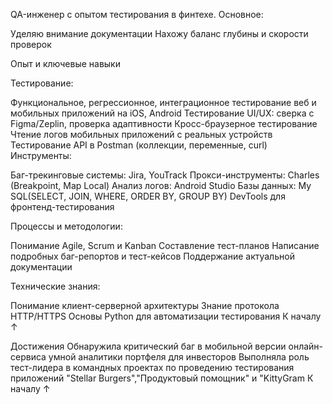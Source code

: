QA-инженер с опытом тестирования в финтехе.
Основное:

Уделяю внимание документации
Нахожу баланс глубины и скорости проверок


Опыт и ключевые навыки

Тестирование:

Функциональное, регрессионное, интеграционное тестирование веб и мобильных приложений на iOS, Android
Тестирование UI/UX: сверка с Figma/Zeplin, проверка адаптивности
Кросс-браузерное тестирование
Чтение логов мобильных приложений с реальных устройств
Тестирование API в Postman (коллекции, переменные, curl)
Инструменты:

Баг-трекинговые системы: Jira, YouTrack
Прокси-инструменты: Charles (Breakpoint, Map Local)
Анализ логов:  Android Studio
Базы данных:  My SQL(SELECT, JOIN, WHERE, ORDER BY, GROUP BY)
DevTools для фронтенд-тестирования

Процессы и методологии:

Понимание Agile, Scrum и Kanban
Составление тест-планов
Написание подробных баг-репортов и тест-кейсов
Поддержание актуальной документации

Технические знания:

Понимание клиент-серверной архитектуры
Знание протокола HTTP/HTTPS
Основы Python для автоматизации тестирования
К началу ↑


Достижения
Обнаружила критический баг в мобильной версии онлайн-сервиса умной аналитики портфеля для инвесторов 
Выполняла роль тест-лидера в командных проектах по проведению тестирования приложений "Stellar Burgers","Продуктовый помощник" и "KittyGram
К началу ↑

